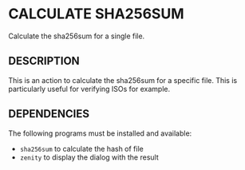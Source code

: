 CALCULATE SHA256SUM
===================

Calculate the sha256sum for a single file.

DESCRIPTION
-----------

This is an action to calculate the sha256sum for a specific file.
This is particularly useful for verifying ISOs for example.

DEPENDENCIES
------------

The following programs must be installed and available:

* `sha256sum` to calculate the hash of file
* `zenity` to display the dialog with the result
